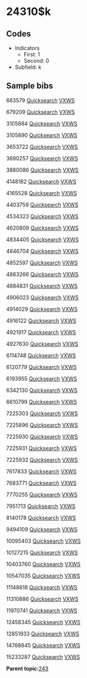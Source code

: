 # 24310$k

## Codes

-   Indicators
    -   First: 1
    -   Second: 0
-   Subfield: k

## Sample bibs

663579 [Quicksearch](https://search.library.yale.edu/catalog/663579) [VXWS](http://prodorbis.library.yale.edu:7014/vxws/GetHoldingsService?bibId=663579)

679209 [Quicksearch](https://search.library.yale.edu/catalog/679209) [VXWS](http://prodorbis.library.yale.edu:7014/vxws/GetHoldingsService?bibId=679209)

3105884 [Quicksearch](https://search.library.yale.edu/catalog/3105884) [VXWS](http://prodorbis.library.yale.edu:7014/vxws/GetHoldingsService?bibId=3105884)

3105890 [Quicksearch](https://search.library.yale.edu/catalog/3105890) [VXWS](http://prodorbis.library.yale.edu:7014/vxws/GetHoldingsService?bibId=3105890)

3653722 [Quicksearch](https://search.library.yale.edu/catalog/3653722) [VXWS](http://prodorbis.library.yale.edu:7014/vxws/GetHoldingsService?bibId=3653722)

3690257 [Quicksearch](https://search.library.yale.edu/catalog/3690257) [VXWS](http://prodorbis.library.yale.edu:7014/vxws/GetHoldingsService?bibId=3690257)

3880086 [Quicksearch](https://search.library.yale.edu/catalog/3880086) [VXWS](http://prodorbis.library.yale.edu:7014/vxws/GetHoldingsService?bibId=3880086)

4148182 [Quicksearch](https://search.library.yale.edu/catalog/4148182) [VXWS](http://prodorbis.library.yale.edu:7014/vxws/GetHoldingsService?bibId=4148182)

4165528 [Quicksearch](https://search.library.yale.edu/catalog/4165528) [VXWS](http://prodorbis.library.yale.edu:7014/vxws/GetHoldingsService?bibId=4165528)

4403759 [Quicksearch](https://search.library.yale.edu/catalog/4403759) [VXWS](http://prodorbis.library.yale.edu:7014/vxws/GetHoldingsService?bibId=4403759)

4534323 [Quicksearch](https://search.library.yale.edu/catalog/4534323) [VXWS](http://prodorbis.library.yale.edu:7014/vxws/GetHoldingsService?bibId=4534323)

4620809 [Quicksearch](https://search.library.yale.edu/catalog/4620809) [VXWS](http://prodorbis.library.yale.edu:7014/vxws/GetHoldingsService?bibId=4620809)

4834405 [Quicksearch](https://search.library.yale.edu/catalog/4834405) [VXWS](http://prodorbis.library.yale.edu:7014/vxws/GetHoldingsService?bibId=4834405)

4846704 [Quicksearch](https://search.library.yale.edu/catalog/4846704) [VXWS](http://prodorbis.library.yale.edu:7014/vxws/GetHoldingsService?bibId=4846704)

4852597 [Quicksearch](https://search.library.yale.edu/catalog/4852597) [VXWS](http://prodorbis.library.yale.edu:7014/vxws/GetHoldingsService?bibId=4852597)

4863266 [Quicksearch](https://search.library.yale.edu/catalog/4863266) [VXWS](http://prodorbis.library.yale.edu:7014/vxws/GetHoldingsService?bibId=4863266)

4884831 [Quicksearch](https://search.library.yale.edu/catalog/4884831) [VXWS](http://prodorbis.library.yale.edu:7014/vxws/GetHoldingsService?bibId=4884831)

4906023 [Quicksearch](https://search.library.yale.edu/catalog/4906023) [VXWS](http://prodorbis.library.yale.edu:7014/vxws/GetHoldingsService?bibId=4906023)

4914029 [Quicksearch](https://search.library.yale.edu/catalog/4914029) [VXWS](http://prodorbis.library.yale.edu:7014/vxws/GetHoldingsService?bibId=4914029)

4916122 [Quicksearch](https://search.library.yale.edu/catalog/4916122) [VXWS](http://prodorbis.library.yale.edu:7014/vxws/GetHoldingsService?bibId=4916122)

4921917 [Quicksearch](https://search.library.yale.edu/catalog/4921917) [VXWS](http://prodorbis.library.yale.edu:7014/vxws/GetHoldingsService?bibId=4921917)

4927630 [Quicksearch](https://search.library.yale.edu/catalog/4927630) [VXWS](http://prodorbis.library.yale.edu:7014/vxws/GetHoldingsService?bibId=4927630)

6114748 [Quicksearch](https://search.library.yale.edu/catalog/6114748) [VXWS](http://prodorbis.library.yale.edu:7014/vxws/GetHoldingsService?bibId=6114748)

6120779 [Quicksearch](https://search.library.yale.edu/catalog/6120779) [VXWS](http://prodorbis.library.yale.edu:7014/vxws/GetHoldingsService?bibId=6120779)

6193955 [Quicksearch](https://search.library.yale.edu/catalog/6193955) [VXWS](http://prodorbis.library.yale.edu:7014/vxws/GetHoldingsService?bibId=6193955)

6342130 [Quicksearch](https://search.library.yale.edu/catalog/6342130) [VXWS](http://prodorbis.library.yale.edu:7014/vxws/GetHoldingsService?bibId=6342130)

6610799 [Quicksearch](https://search.library.yale.edu/catalog/6610799) [VXWS](http://prodorbis.library.yale.edu:7014/vxws/GetHoldingsService?bibId=6610799)

7225303 [Quicksearch](https://search.library.yale.edu/catalog/7225303) [VXWS](http://prodorbis.library.yale.edu:7014/vxws/GetHoldingsService?bibId=7225303)

7225896 [Quicksearch](https://search.library.yale.edu/catalog/7225896) [VXWS](http://prodorbis.library.yale.edu:7014/vxws/GetHoldingsService?bibId=7225896)

7225930 [Quicksearch](https://search.library.yale.edu/catalog/7225930) [VXWS](http://prodorbis.library.yale.edu:7014/vxws/GetHoldingsService?bibId=7225930)

7225931 [Quicksearch](https://search.library.yale.edu/catalog/7225931) [VXWS](http://prodorbis.library.yale.edu:7014/vxws/GetHoldingsService?bibId=7225931)

7225932 [Quicksearch](https://search.library.yale.edu/catalog/7225932) [VXWS](http://prodorbis.library.yale.edu:7014/vxws/GetHoldingsService?bibId=7225932)

7617833 [Quicksearch](https://search.library.yale.edu/catalog/7617833) [VXWS](http://prodorbis.library.yale.edu:7014/vxws/GetHoldingsService?bibId=7617833)

7683771 [Quicksearch](https://search.library.yale.edu/catalog/7683771) [VXWS](http://prodorbis.library.yale.edu:7014/vxws/GetHoldingsService?bibId=7683771)

7770255 [Quicksearch](https://search.library.yale.edu/catalog/7770255) [VXWS](http://prodorbis.library.yale.edu:7014/vxws/GetHoldingsService?bibId=7770255)

7951713 [Quicksearch](https://search.library.yale.edu/catalog/7951713) [VXWS](http://prodorbis.library.yale.edu:7014/vxws/GetHoldingsService?bibId=7951713)

8140178 [Quicksearch](https://search.library.yale.edu/catalog/8140178) [VXWS](http://prodorbis.library.yale.edu:7014/vxws/GetHoldingsService?bibId=8140178)

9494109 [Quicksearch](https://search.library.yale.edu/catalog/9494109) [VXWS](http://prodorbis.library.yale.edu:7014/vxws/GetHoldingsService?bibId=9494109)

10095403 [Quicksearch](https://search.library.yale.edu/catalog/10095403) [VXWS](http://prodorbis.library.yale.edu:7014/vxws/GetHoldingsService?bibId=10095403)

10127215 [Quicksearch](https://search.library.yale.edu/catalog/10127215) [VXWS](http://prodorbis.library.yale.edu:7014/vxws/GetHoldingsService?bibId=10127215)

10403760 [Quicksearch](https://search.library.yale.edu/catalog/10403760) [VXWS](http://prodorbis.library.yale.edu:7014/vxws/GetHoldingsService?bibId=10403760)

10547035 [Quicksearch](https://search.library.yale.edu/catalog/10547035) [VXWS](http://prodorbis.library.yale.edu:7014/vxws/GetHoldingsService?bibId=10547035)

11148818 [Quicksearch](https://search.library.yale.edu/catalog/11148818) [VXWS](http://prodorbis.library.yale.edu:7014/vxws/GetHoldingsService?bibId=11148818)

11310886 [Quicksearch](https://search.library.yale.edu/catalog/11310886) [VXWS](http://prodorbis.library.yale.edu:7014/vxws/GetHoldingsService?bibId=11310886)

11970741 [Quicksearch](https://search.library.yale.edu/catalog/11970741) [VXWS](http://prodorbis.library.yale.edu:7014/vxws/GetHoldingsService?bibId=11970741)

12458345 [Quicksearch](https://search.library.yale.edu/catalog/12458345) [VXWS](http://prodorbis.library.yale.edu:7014/vxws/GetHoldingsService?bibId=12458345)

12851933 [Quicksearch](https://search.library.yale.edu/catalog/12851933) [VXWS](http://prodorbis.library.yale.edu:7014/vxws/GetHoldingsService?bibId=12851933)

14768845 [Quicksearch](https://search.library.yale.edu/catalog/14768845) [VXWS](http://prodorbis.library.yale.edu:7014/vxws/GetHoldingsService?bibId=14768845)

15233287 [Quicksearch](https://search.library.yale.edu/catalog/15233287) [VXWS](http://prodorbis.library.yale.edu:7014/vxws/GetHoldingsService?bibId=15233287)

**Parent topic:**[243](../../tags/243/243.md)

